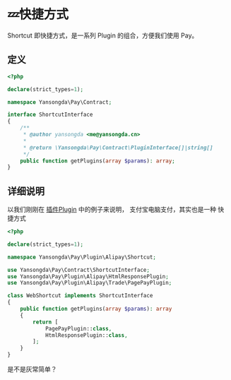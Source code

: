 # 💤快捷方式

Shortcut 即快捷方式，是一系列 Plugin 的组合，方便我们使用 Pay。

## 定义

```php
<?php

declare(strict_types=1);

namespace Yansongda\Pay\Contract;

interface ShortcutInterface
{
    /**
     * @author yansongda <me@yansongda.cn>
     *
     * @return \Yansongda\Pay\Contract\PluginInterface[]|string[]
     */
    public function getPlugins(array $params): array;
}
```

## 详细说明

以我们刚刚在 [插件Plugin](/docs/v3/kernel/plugin.md) 中的例子来说明，
支付宝电脑支付，其实也是一种 快捷方式

```php
<?php

declare(strict_types=1);

namespace Yansongda\Pay\Plugin\Alipay\Shortcut;

use Yansongda\Pay\Contract\ShortcutInterface;
use Yansongda\Pay\Plugin\Alipay\HtmlResponsePlugin;
use Yansongda\Pay\Plugin\Alipay\Trade\PagePayPlugin;

class WebShortcut implements ShortcutInterface
{
    public function getPlugins(array $params): array
    {
        return [
            PagePayPlugin::class,
            HtmlResponsePlugin::class,
        ];
    }
}
```

是不是灰常简单？
